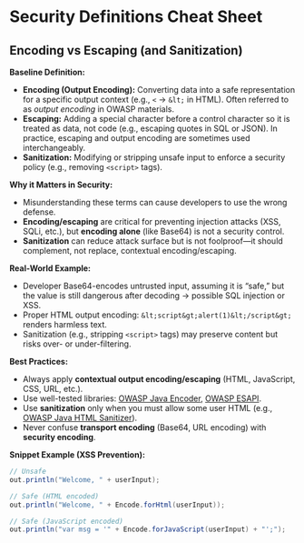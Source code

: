 # Security Definitions Cheat Sheet

## Encoding vs Escaping (and Sanitization)

**Baseline Definition:**  
- **Encoding (Output Encoding):** Converting data into a safe representation for a specific output context (e.g., `<` → `&lt;` in HTML). Often referred to as *output encoding* in OWASP materials.  
- **Escaping:** Adding a special character before a control character so it is treated as data, not code (e.g., escaping quotes in SQL or JSON). In practice, escaping and output encoding are sometimes used interchangeably.  
- **Sanitization:** Modifying or stripping unsafe input to enforce a security policy (e.g., removing `<script>` tags).  

**Why it Matters in Security:**  
- Misunderstanding these terms can cause developers to use the wrong defense.  
- **Encoding/escaping** are critical for preventing injection attacks (XSS, SQLi, etc.), but **encoding alone** (like Base64) is not a security control.  
- **Sanitization** can reduce attack surface but is not foolproof—it should complement, not replace, contextual encoding/escaping.  

**Real-World Example:**  
- Developer Base64-encodes untrusted input, assuming it is “safe,” but the value is still dangerous after decoding → possible SQL injection or XSS.  
- Proper HTML output encoding: `&lt;script&gt;alert(1)&lt;/script&gt;` renders harmless text.  
- Sanitization (e.g., stripping `<script>` tags) may preserve content but risks over- or under-filtering.  

**Best Practices:**  
- Always apply **contextual output encoding/escaping** (HTML, JavaScript, CSS, URL, etc.).  
- Use well-tested libraries: [OWASP Java Encoder](https://owasp.org/www-project-java-encoder/), [OWASP ESAPI](https://owasp.org/www-project-esapi/).  
- Use **sanitization** only when you must allow some user HTML (e.g., [OWASP Java HTML Sanitizer](https://owasp.org/www-project-java-html-sanitizer/)).  
- Never confuse **transport encoding** (Base64, URL encoding) with **security encoding**.  

**Snippet Example (XSS Prevention):**
```java
// Unsafe
out.println("Welcome, " + userInput);

// Safe (HTML encoded)
out.println("Welcome, " + Encode.forHtml(userInput));

// Safe (JavaScript encoded)
out.println("var msg = '" + Encode.forJavaScript(userInput) + "';");
